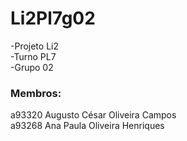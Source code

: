 # Li2Pl7g02
-Projeto Li2  
-Turno PL7  
-Grupo 02  
### Membros:
a93320 Augusto César Oliveira Campos<br/>
a93268 Ana Paula Oliveira Henriques<br/>
